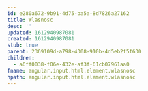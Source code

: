 ```yaml
---
id: e280a672-9b91-4d75-ba5a-8d7826a27162
title: Wlasnosc
desc: ''
updated: 1612940987081
created: 1612940987081
stub: true
parent: 2369109d-a798-4308-910b-4d5eb2f5f630
children:
  - a6ff0038-f06e-432e-af3f-61cb07961aa0
fname: angular.input.html.element.wlasnosc
hpath: angular.input.html.element.wlasnosc
---
```



